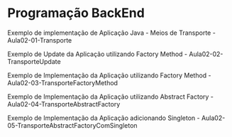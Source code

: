 # Programação BackEnd

Exemplo de implementação de Aplicação Java - Meios de Transporte - Aula02-01-Transporte

Exemplo de Update da Aplicação utilizando Factory Method - Aula02-02-TransporteUpdate

Exemplo de Implementação da Aplicação utilizando Factory Method - Aula02-03-TransporteFactoryMethod

Exemplo de Implementação da Aplicação utilizando Abstract Factory - Aula02-04-TransporteAbstractFactory

Exemplo de Implementação da Aplicação adicionando Singleton - Aula02-05-TransporteAbstractFactoryComSingleton


